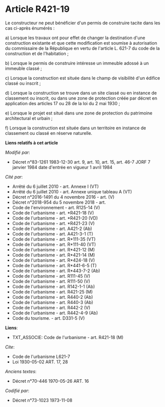 # Article R421-19

Le constructeur ne peut bénéficier d'un permis de construire tacite dans les cas ci-après énumérés :

a) Lorsque les travaux ont pour effet de changer la destination d'une construction existante et que cette modification est
soumise à autorisation du commissaire de la République en vertu de l'article L. 621-7 du code de la construction et de
l'habitation ;

b) Lorsque le permis de construire intéresse un immeuble adossé à un immeuble classé ;

c) Lorsque la construction est située dans le champ de visibilité d'un édifice classé ou inscrit ;

d) Lorsque la construction se trouve dans un site classé ou en instance de classement ou inscrit, ou dans une zone de
protection créée par décret en application des articles 17 ou 28 de la loi du 2 mai 1930 ;

e) Lorsque le projet est situé dans une zone de protection du patrimoine architectural et urbain ;

f) Lorsque la construction est située dans un territoire en instance de classement ou classé en réserve naturelle.

**Liens relatifs à cet article**

_Modifié par_:

  - Décret n°83-1261 1983-12-30 art. 9, art. 10, art. 15, art. 46-7 JORF 7 janvier 1984 date d'entrée en vigueur 1 avril 1984

_Cité par_:

  - Arrêté du 6 juillet 2010 - art. Annexe I (VT)
  - Arrêté du 6 juillet 2010 - art. Annexe unique tableau A (VT)
  - Décret n°2016-1491 du 4 novembre 2016 - art. (V)
  - Décret n°2018-954 du 5 novembre 2018 - art.
  - Code de l'environnement - art. R125-14 (V)
  - Code de l'urbanisme - art. *R421-18 (V)
  - Code de l'urbanisme - art. *R421-20 (VD)
  - Code de l'urbanisme - art. *R421-23 (V)
  - Code de l'urbanisme - art. A421-2 (Ab)
  - Code de l'urbanisme - art. A421-3-1 (T)
  - Code de l'urbanisme - art. R*111-35 (VT)
  - Code de l'urbanisme - art. R*111-40 (VT)
  - Code de l'urbanisme - art. R*421-12 (M)
  - Code de l'urbanisme - art. R*421-14 (M)
  - Code de l'urbanisme - art. R*424-18 (V)
  - Code de l'urbanisme - art. R*441-6-5 (T)
  - Code de l'urbanisme - art. R*443-7-2 (Ab)
  - Code de l'urbanisme - art. R111-45 (V)
  - Code de l'urbanisme - art. R111-50 (V)
  - Code de l'urbanisme - art. R142-1-1 (Ab)
  - Code de l'urbanisme - art. R421-25 (M)
  - Code de l'urbanisme - art. R440-2 (Ab)
  - Code de l'urbanisme - art. R440-3 (Ab)
  - Code de l'urbanisme - art. R442-2 (V)
  - Code de l'urbanisme - art. R442-4-9 (Ab)
  - Code du tourisme. - art. D331-5 (V)

**Liens**:

  - TXT_ASSOCIE: Code de l'urbanisme - art. R421-18 (M)

_Cite_:

  - Code de l'urbanisme L621-7
  - Loi  1930-05-02 ART. 17, 28

_Anciens textes_:

  - Décret n°70-446 1970-05-26 ART. 16

_Codifié par_:

  - Décret n°73-1023 1973-11-08
